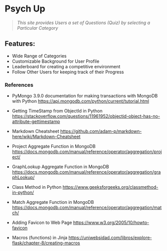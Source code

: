 # Psych Up

>*This site provides Users a set of Questions (Quiz) by selecting a Particular Category*

## Features:
+ Wide Range of Categories
+ Customizable Background for User Profile
+ Leaderboard for creating a competitive environment
+ Follow Other Users for keeping track of their Progress

### References 
+ PyMongo 3.9.0 documentation for making transactions with MongoDB with Python
    https://api.mongodb.com/python/current/tutorial.html
    
+ Getting TimeStamp from ObjectId in Python
    https://stackoverflow.com/questions/11961952/objectid-object-has-no-attribute-gettimestamp

+ Markdown Cheatsheet
    https://github.com/adam-p/markdown-here/wiki/Markdown-Cheatsheet

+ Project Aggregate Function in MongoDB
    https://docs.mongodb.com/manual/reference/operator/aggregation/project/

+ GraphLookup Aggregate Function in MongoDB
    https://docs.mongodb.com/manual/reference/operator/aggregation/graphLookup/

+ Class Method in Python
    https://www.geeksforgeeks.org/classmethod-in-python/

+ Match Aggregate Function in MongoDB
    https://docs.mongodb.com/manual/reference/operator/aggregation/match/

+ Adding Favicon to Web Page
    https://www.w3.org/2005/10/howto-favicon

+ Macros (functions) in Jinja
    https://uniwebsidad.com/libros/explore-flask/chapter-8/creating-macros
